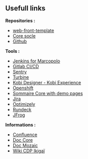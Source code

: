 ## Usefull links  
  
**Repositories :**
- [web-front-template](http://gitlab-xnet.fr.corp.leroymerlin.com/fr-lm-integrateurs/web-front-templates)
- [Core socle](https://github.com/adeo/integration-web-core--socle)
- [Github](https://github.com/adeo)

**Tools :**
- [Jenkins for Marcopolo](https://jenkins-xnet.corp.leroymerlin.fr/)
- [Gitlab CI/CD](https://gitlab.com/adeotech)
- [Sentry](https://sentry.io/organizations/adeo-0b/projects/)
- [Turbine](https://turbine.prod.leroymerlin.fr/)
- [Kobi Designer - Kobi Experience](https://kobi-designer-ref.apps.op.acp.adeo.com/)
- [Openshift](https://openshift.op.acp.adeo.com/)
- [Sommaire Core with demo pages](https://leroymerlin-42ngt2-qa.apps.op.acp.adeo.com/sommaire-team-core/)
- [Jira](https://archidevlm.atlassian.net/jira)
- [Optimizely](https://app.optimizely.com/)
- [Rundeck](http://pfrlmtdpupa01.corp.leroymerlin.com:4440/user/login)
- [JFrog](https://adeo.jfrog.io/)

**Informations :**
- [Confluence](https://archidevlm.atlassian.net/wiki/home)
- [Doc Core](https://adeo.github.io/integration-web-core--socle/Kobi/)
- [Doc Mozaic](http://mozaic.adeo.cloud/)
- [Wiki CDP Ikigaï](https://wiki.cdp.adeo.cloud/)